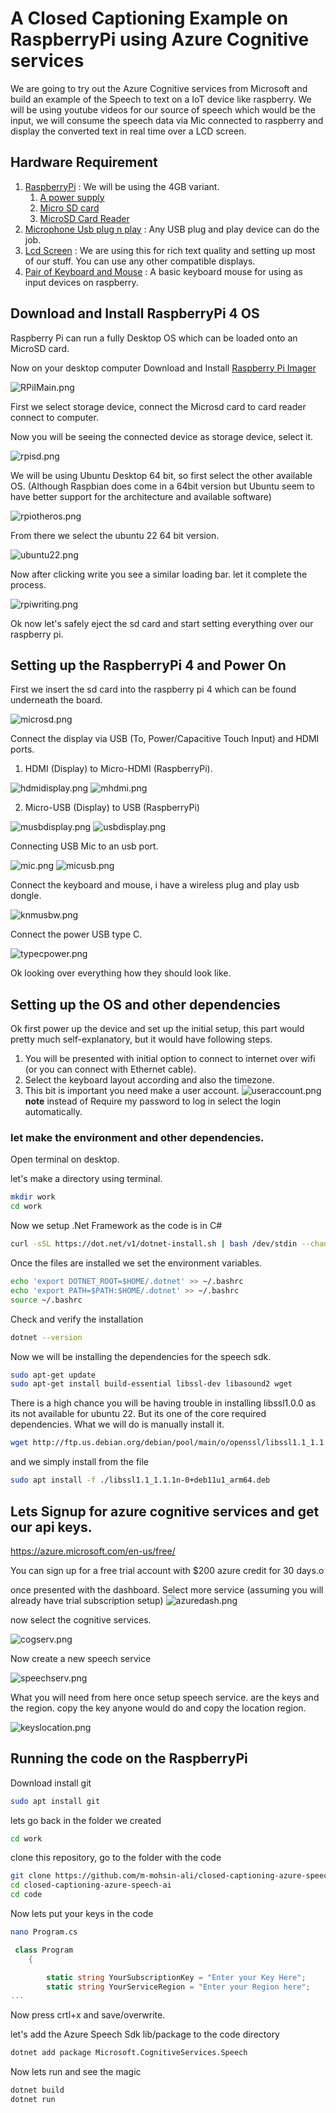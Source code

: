 # A Closed Captioning Example on RaspberryPi using Azure Cognitive services

We are going to try out the Azure Cognitive services from Microsoft and build an example of the Speech to text on a IoT device like raspberry.
We will be using youtube videos for our source of speech which would be the input, we will consume the speech data via Mic connected to raspberry and display the converted text in real time over a LCD screen.

## Hardware Requirement
1. [RaspberryPi](https://thepihut.com/collections/featured-products/products/raspberry-pi-4-model-b) 
   : We will be using the 4GB variant.
   1. [A power supply](https://thepihut.com/products/raspberry-pi-psu-uk)
   2. [Micro SD card](https://thepihut.com/products/sandisk-microsd-card-class-10-a1)
   3. [MicroSD Card Reader](https://thepihut.com/products/mini-usb-2-0-microsd-card-reader)
2. [Microphone Usb plug n play](https://thepihut.com/products/mini-usb-microphone)
   : Any USB plug and play device can do the job.
3. [Lcd Screen](https://thepihut.com/products/7-capacitive-touchscreen-lcd-low-power-800x480)
   : We are using this for rich text quality and setting up most of our stuff. You can use any other compatible displays.
4. [Pair of Keyboard and Mouse](https://www.amazon.eg/-/en/HP-CS700-Wireless-Keyboard-Mouse/dp/B07M82KFVB)
   : A basic keyboard mouse for using as input devices on raspberry.
   
## Download and Install RaspberryPi 4 OS
Raspberry Pi can run a fully Desktop OS which can be loaded onto an MicroSD card.

Now on your desktop computer Download and Install [Raspberry Pi Imager](https://www.raspberrypi.com/software/)

![RPiIMain.png](assets/RPiIMain.png)

First we select storage device, connect the Microsd card to card reader connect to computer.

Now you will be seeing the connected device as storage device, select it.

![rpisd.png](assets/rpisd.png)

We will be using Ubuntu Desktop 64 bit, so first select the other available OS. (Although Raspbian does come in a 64bit version but Ubuntu seem to have better support for the architecture and available software)

![rpiotheros.png](assets/rpiotheros.png)

From there we select the ubuntu 22 64 bit version.

![ubuntu22.png](assets/ubuntu22.png)

Now after clicking write you see a similar loading bar. let it complete the process.

![rpiwriting.png](assets/rpiwriting.png)

Ok now let's safely eject the sd card and start setting everything over our raspberry pi.

## Setting up the RaspberryPi 4 and Power On

First we insert the sd card into the raspberry pi 4 which can be found underneath the board.

![microsd.png](assets/microsd.png)

Connect the display via USB (To, Power/Capacitive Touch Input) and HDMI ports.

1. HDMI (Display) to Micro-HDMI (RaspberryPi).

![hdmidisplay.png](assets/hdmidisplay.png)
![mhdmi.png](assets/mhdmi.png)

2. Micro-USB (Display) to USB (RaspberryPi)

![musbdisplay.png](assets/musbdisplay.png)
![usbdisplay.png](assets/usbdisplay.png)

Connecting USB Mic to an usb port.

![mic.png](assets/mic.png)
![micusb.png](assets/micusb.png)

Connect the keyboard and mouse, i have a wireless plug and play usb dongle.

![knmusbw.png](assets/knmusbw.png)

Connect the power USB type C.

![typecpower.png](assets/typecpower.png)

Ok looking over everything how they should look like.

## Setting up the OS and other dependencies

Ok first power up the device and set up the initial setup, this part would pretty much self-explanatory, but it would have following steps.
   1. You will be presented with initial option to connect to internet over wifi (or you can connect with Ethernet cable).
   2. Select the keyboard layout according and also the timezone.
   3. This bit is important you need make a user account.
   ![useraccount.png](assets/useraccount.png)
      **note** instead of Require my password to log in select the login automatically.
      
### let make the environment and other dependencies.
Open terminal on desktop.

let's make a directory using terminal.
```bash
mkdir work
cd work
```
Now we setup .Net Framework as the code is in C#
```bash
curl -sSL https://dot.net/v1/dotnet-install.sh | bash /dev/stdin --channel Current
```
Once the files are installed we set the environment variables.
```bash
echo 'export DOTNET_ROOT=$HOME/.dotnet' >> ~/.bashrc
echo 'export PATH=$PATH:$HOME/.dotnet' >> ~/.bashrc
source ~/.bashrc
```
Check and verify the installation
```bash
dotnet --version
```
Now we will be installing the dependencies for the speech sdk.
```bash
sudo apt-get update
sudo apt-get install build-essential libssl-dev libasound2 wget 
```
There is a high chance you will be having trouble in installing libssl1.0.0 as its not available for ubuntu 22. But its one of the core required dependencies.
What we will do is manually install it.
```bash
wget http://ftp.us.debian.org/debian/pool/main/o/openssl/libssl1.1_1.1.1n-0+deb11u1_arm64.deb
```
and we simply install from the file
```bash
sudo apt install -f ./libssl1.1_1.1.1n-0+deb11u1_arm64.deb
```
## Lets Signup for azure cognitive services and get our api keys.

https://azure.microsoft.com/en-us/free/

You can sign up for a free trial account with $200 azure credit for 30 days.o

once presented with the dashboard. Select more service (assuming you will already have trial  subscription setup)
![azuredash.png](assets/azuredash.png)

now select the cognitive services.

![cogserv.png](assets/cogserv.png)

Now create a new speech service

![speechserv.png](assets/speechserv.png)

What you will need from here once setup speech service. are the keys and the region.
copy the key anyone would do and copy the location region.

![keyslocation.png](assets/keyslocation.png)

## Running the code on the RaspberryPi

Download install git

```bash
sudo apt install git
```

lets go back in the folder we created
```bash
cd work
```
clone this repository, go to the folder with the code
```bash
git clone https://github.com/m-mohsin-ali/closed-captioning-azure-speech-ai
cd closed-captioning-azure-speech-ai
cd code
```
Now lets put your keys in the code
```bash
nano Program.cs
```
```C#
 class Program
    {

        static string YourSubscriptionKey = "Enter your Key Here";
        static string YourServiceRegion = "Enter your Region here";
...
```
Now press crtl+x and save/overwrite.

let's add the Azure Speech Sdk lib/package to the code directory
```bash
dotnet add package Microsoft.CognitiveServices.Speech
```
Now lets run and see the magic
```bash
dotnet build
dotnet run
```
